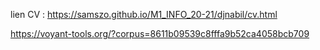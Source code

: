 

lien CV :  https://samszo.github.io/M1_INFO_20-21/djnabil/cv.html 

https://voyant-tools.org/?corpus=8611b09539c8fffa9b52ca4058bcb709